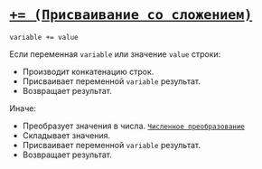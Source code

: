 # [`+= (Присваивание со сложением)`](../index.md)

`variable += value`

Если переменная `variable` или значение `value` строки:

- Производит конкатенацию строк.
- Присваивает переменной `variable` результат.
- Возвращает результат.

Иначе:

- Преобразует значения в числа. [`Численное преобразование`](<../Общее/Преобразование (численное).md>)
- Складывает значения.
- Присваивает переменной `variable` результат.
- Возвращает результат.
